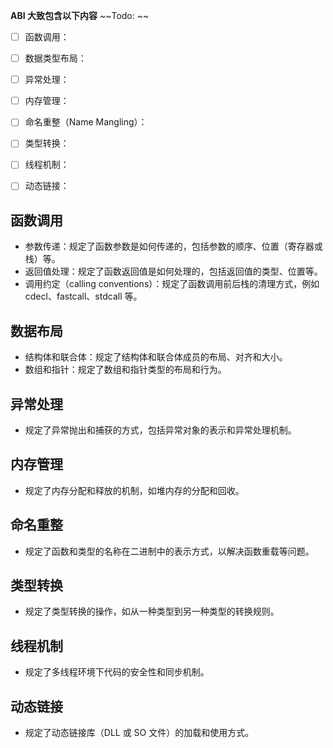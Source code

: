 
**ABI 大致包含以下内容**
~~Todo: ~~
- [ ] 函数调用：
- [ ] 数据类型布局：
- [ ] 异常处理：
- [ ] 内存管理：
- [ ] 命名重整（Name Mangling）：
- [ ] 类型转换：
- [ ] 线程机制：
- [ ] 动态链接：

 
## 函数调用
  - 参数传递：规定了函数参数是如何传递的，包括参数的顺序、位置（寄存器或栈）等。
  - 返回值处理：规定了函数返回值是如何处理的，包括返回值的类型、位置等。
  - 调用约定（calling conventions）：规定了函数调用前后栈的清理方式，例如 cdecl、fastcall、stdcall 等。
## 数据布局
  - 结构体和联合体：规定了结构体和联合体成员的布局、对齐和大小。
  - 数组和指针：规定了数组和指针类型的布局和行为。
## 异常处理
  - 规定了异常抛出和捕获的方式，包括异常对象的表示和异常处理机制。
## 内存管理
  - 规定了内存分配和释放的机制，如堆内存的分配和回收。
## 命名重整
  - 规定了函数和类型的名称在二进制中的表示方式，以解决函数重载等问题。
## 类型转换
  - 规定了类型转换的操作，如从一种类型到另一种类型的转换规则。
## 线程机制
  - 规定了多线程环境下代码的安全性和同步机制。
## 动态链接
  - 规定了动态链接库（DLL 或 SO 文件）的加载和使用方式。